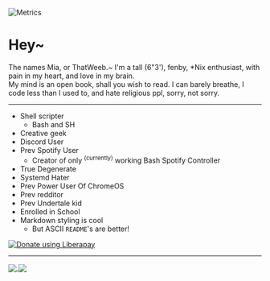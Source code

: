 ![Metrics](https://github.com/my-github-user/my-github-user/blob/master/github-metrics.svg)

# Hey~
The names Mia, or ThatWeeb.~ I'm a tall (6"3'), fenby, \*Nix enthusiast, with pain in my heart, and love in my brain.  
My mind is an open book, shall you wish to read. I can barely breathe, I code less than I used to, and hate religious ppl, sorry, not sorry. 

---

 - Shell scripter
   - Bash and SH
 - Creative geek
 - Discord User
 - Prev Spotify User
   - Creator of only <sup>(currently)</sup> working Bash Spotify Controller
 - True Degenerate
 - Systemd Hater
 - Prev Power User Of ChromeOS
 - Prev redditor
 - Prev Undertale kid
 - Enrolled in School
 - Markdown styling is cool
   - But ASCII `README`'s are better!

<noscript><a href="https://liberapay.com/ThatWeeb/donate"><img alt="Donate using Liberapay" src="https://liberapay.com/assets/widgets/donate.svg"></a></noscript>

***
<a href="https://github.com/thatgeekyweeb/blobash">
<img align="center" src="https://github-readme-stats.vercel.app/api/pin/?username=thatgeekyweeb&repo=blobash&layout=compact&theme=dracula&text_color=9cfff2">
</a>
<a href="https://github.com/thatgeekyweeb/spotbash">
<img align="center" src="https://github-readme-stats.vercel.app/api/pin/?username=thatgeekyweeb&repo=spotbash&layout=compact&theme=dracula&text_color=9cfff2">
</a>
